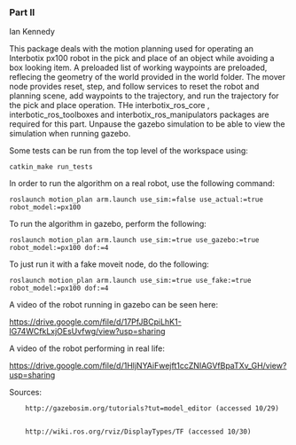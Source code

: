 ### Part II

Ian Kennedy

This package deals with the motion planning used for operating an Interbotix px100 robot in the pick and place of an object while avoiding a box looking item. A preloaded list of working waypoints are preloaded, reflecing the geometry of the world provided in the world folder. The mover node provides reset, step, and follow services to reset the robot and planning scene, add waypoints to the trajectory, and run the trajectory for the pick and place operation. THe interbotix_ros_core , interbotic_ros_toolboxes and interbotix_ros_manipulators packages are required for this part. Unpause the gazebo simulation to be able to view the simulation when running gazebo. 


Some tests can be run from the top level of the workspace using:


`catkin_make run_tests`


In order to run the algorithm on a real robot, use the following command:

`roslaunch motion_plan arm.launch use_sim:=false use_actual:=true robot_model:=px100`


To run the algorithm in gazebo, perform the following:

`roslaunch motion_plan arm.launch use_sim:=true use_gazebo:=true robot_model:=px100 dof:=4`


To just run it with a fake moveit node, do the following:

`roslaunch motion_plan arm.launch use_sim:=true use_fake:=true robot_model:=px100 dof:=4`


A video of the robot running in gazebo can be seen here:

https://drive.google.com/file/d/17PfJBCpiLhK1-lG74WCfkLxjOEsUvfwg/view?usp=sharing

A video of the robot performing in real life:

https://drive.google.com/file/d/1HljNYAiFwejft1ccZNIAGVfBpaTXv_GH/view?usp=sharing




Sources:

        http://gazebosim.org/tutorials?tut=model_editor (accessed 10/29)


        http://wiki.ros.org/rviz/DisplayTypes/TF (accessed 10/30)
